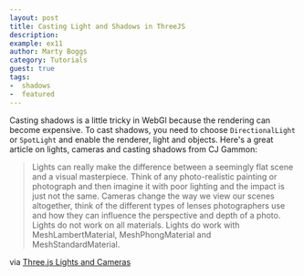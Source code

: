```yaml
---
layout: post
title: Casting Light and Shadows in ThreeJS
description:
example: ex11
author: Marty Boggs
category: Tutorials
guest: true
tags:
-  shadows
-  featured
---
```

Casting shadows is a little tricky in WebGl because the rendering can become expensive. To cast shadows, you need to choose `DirectionalLight` or `SpotLight` and enable the renderer, light and objects. Here's a great article on lights, cameras and casting shadows from CJ Gammon:

>Lights can really make the difference between a seemingly flat scene and a visual masterpiece. Think of any photo-realistic painting or photograph and then imagine it with poor lighting and the impact is just not the same. Cameras change the way we view our scenes altogether, think of the different types of lenses photographers use and how they can influence the perspective and depth of a photo. Lights do not work on all materials. Lights do work with MeshLambertMaterial, MeshPhongMaterial and MeshStandardMaterial.

via <a href="http://blog.cjgammon.com/threejs-lights-cameras" target="_blank" rel="nofollow">Three.js Lights and Cameras</a>
